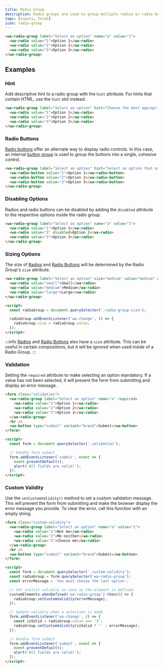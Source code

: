 ```yaml
---
title: Radio Group
description: Radio groups are used to group multiple radios or radio buttons so they function as a single form control.
tags: [inputs, forms]
icon: radio-group
---
```


```html {.example}
<wa-radio-group label="Select an option" name="a" value="1">
  <wa-radio value="1">Option 1</wa-radio>
  <wa-radio value="2">Option 2</wa-radio>
  <wa-radio value="3">Option 3</wa-radio>
</wa-radio-group>
```

## Examples

### Hint

Add descriptive hint to a radio group with the `hint` attribute. For hints that contain HTML, use the `hint` slot instead.

```html {.example}
<wa-radio-group label="Select an option" hint="Choose the most appropriate option." name="a" value="1">
  <wa-radio value="1">Option 1</wa-radio>
  <wa-radio value="2">Option 2</wa-radio>
  <wa-radio value="3">Option 3</wa-radio>
</wa-radio-group>
```

### Radio Buttons

[Radio buttons](/docs/components/radio-button) offer an alternate way to display radio controls. In this case, an internal [button group](/docs/components/button-group) is used to group the buttons into a single, cohesive control.

```html {.example}
<wa-radio-group label="Select an option" hint="Select an option that makes you proud." name="a" value="1">
  <wa-radio-button value="1">Option 1</wa-radio-button>
  <wa-radio-button value="2">Option 2</wa-radio-button>
  <wa-radio-button value="3">Option 3</wa-radio-button>
</wa-radio-group>
```

### Disabling Options

Radios and radio buttons can be disabled by adding the `disabled` attribute to the respective options inside the radio group.

```html {.example}
<wa-radio-group label="Select an option" name="a" value="1">
  <wa-radio value="1">Option 1</wa-radio>
  <wa-radio value="2" disabled>Option 2</wa-radio>
  <wa-radio value="3">Option 3</wa-radio>
</wa-radio-group>
```

### Sizing Options

The size of [Radios](/docs/components/radio) and [Radio Buttons](/docs/components/radio-buttons) will be determined by the Radio Group's `size` attribute.

```html preview
<wa-radio-group label="Select an option" size="medium" value="medium" class="radio-group-size">
  <wa-radio value="small">Small</wa-radio>
  <wa-radio value="medium">Medium</wa-radio>
  <wa-radio value="large">Large</wa-radio>
</wa-radio-group>

<script>
  const radioGroup = document.querySelector('.radio-group-size');

  radioGroup.addEventListener('wa-change', () => {
    radioGroup.size = radioGroup.value;
  });
</script>
```

:::info
[Radios](/docs/components/radio) and [Radio Buttons](/docs/components/radio-button) also have a `size` attribute. This can be useful in certain compositions, but it will be ignored when used inside of a Radio Group.
:::

### Validation

Setting the `required` attribute to make selecting an option mandatory. If a value has not been selected, it will prevent the form from submitting and display an error message.

```html {.example}
<form class="validation">
  <wa-radio-group label="Select an option" name="a" required>
    <wa-radio value="1">Option 1</wa-radio>
    <wa-radio value="2">Option 2</wa-radio>
    <wa-radio value="3">Option 3</wa-radio>
  </wa-radio-group>
  <br />
  <wa-button type="submit" variant="brand">Submit</wa-button>
</form>

<script>
  const form = document.querySelector('.validation');

  // Handle form submit
  form.addEventListener('submit', event => {
    event.preventDefault();
    alert('All fields are valid!');
  });
</script>
```

### Custom Validity

Use the `setCustomValidity()` method to set a custom validation message. This will prevent the form from submitting and make the browser display the error message you provide. To clear the error, call this function with an empty string.

```html {.example}
<form class="custom-validity">
  <wa-radio-group label="Select an option" name="a" value="1">
    <wa-radio value="1">Not me</wa-radio>
    <wa-radio value="2">Me neither</wa-radio>
    <wa-radio value="3">Choose me</wa-radio>
  </wa-radio-group>
  <br />
  <wa-button type="submit" variant="brand">Submit</wa-button>
</form>

<script>
  const form = document.querySelector('.custom-validity');
  const radioGroup = form.querySelector('wa-radio-group');
  const errorMessage = 'You must choose the last option';

  // Set initial validity as soon as the element is defined
  customElements.whenDefined('wa-radio-group').then(() => {
    radioGroup.setCustomValidity(errorMessage);
  });

  // Update validity when a selection is made
  form.addEventListener('wa-change', () => {
    const isValid = radioGroup.value === '3';
    radioGroup.setCustomValidity(isValid ? '' : errorMessage);
  });

  // Handle form submit
  form.addEventListener('submit', event => {
    event.preventDefault();
    alert('All fields are valid!');
  });
</script>
```
